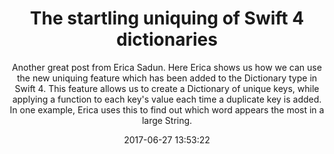 ---
title: "The startling uniquing of Swift 4 dictionaries"
subtitle: "Another great post from Erica Sadun. Here Erica shows us how we can use the new uniquing feature which has been added to the Dictionary type in Swift 4. This feature allows us to create a Dictionary of unique keys, while applying a function to each key's value each time a duplicate key is added. In one example, Erica uses this to find out which word appears the most in a large String."
tags: ["swift-4","dictionary"]
link: "http://ericasadun.com/2017/06/19/the-startling-uniquing-of-swift-4-dictionaries/"
date: "2017-06-27 13:53:22"
---